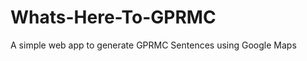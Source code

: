 Whats-Here-To-GPRMC
===================

A simple web app to generate GPRMC Sentences using Google Maps 
